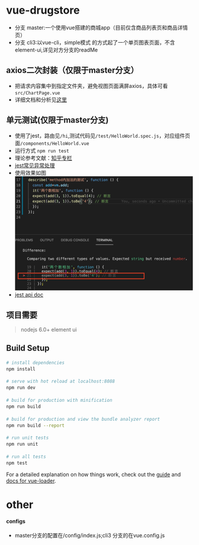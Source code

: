 # vue-drugstore

- 分支 master:一个使用vue搭建的商城app（目前仅含商品列表页和商品详情页）
- 分支 cli3:以vue-cli，simple模式 的方式起了一个单页图表页面，不含element-ui,详见对方分支的readMe

## axios二次封装（仅限于master分支）
- 把请求内容集中到指定文件夹，避免视图页面满屏axios，具体可看```src/ChartPage.vue```
- 详细文档和分析见[这里](./doc/axios_analysis.md)

## 单元测试(仅限于master分支)
- 使用了jest，路由见```/hi```,测试代码见```/test/HelloWorld.spec.js```，对应组件页面```/components/HelloWorld.vue```
- 运行方式 ```npm run test```
- 理论参考文献：[知乎专栏](https://zhuanlan.zhihu.com/p/55960017)
- [jest常见异常处理](https://www.cnblogs.com/qpnets/p/10368998.html)
- 使用效果如图![pic](./doc/jest-1.png)
- [jest api doc](https://jestjs.io/zh-Hans/docs/expect)
## 项目需要
> nodejs 6.0+
> element ui

## Build Setup

``` bash
# install dependencies
npm install

# serve with hot reload at localhost:8088
npm run dev

# build for production with minification
npm run build

# build for production and view the bundle analyzer report
npm run build --report

# run unit tests
npm run unit

# run all tests
npm test
```

For a detailed explanation on how things work, check out the [guide](http://vuejs-templates.github.io/webpack/) and [docs for vue-loader](http://vuejs.github.io/vue-loader).


# other
#### configs
- master分支的配置在/config/index.js;cli3 分支的在vue.config.js
